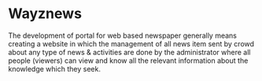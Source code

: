 # Wayznews
The development of portal for web based newspaper generally means creating a website in which the management of all news item sent by crowd about any type of news &amp; activities are done by the administrator where all people (viewers) can view and know all the relevant information about the knowledge which they seek.
